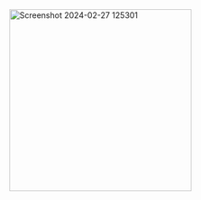 <img width="323" alt="Screenshot 2024-02-27 125301" src="https://github.com/kelvinintech/Configuring-Local-Usernames/assets/110644520/5402c90c-6049-4e13-942b-240c25e4306f">
